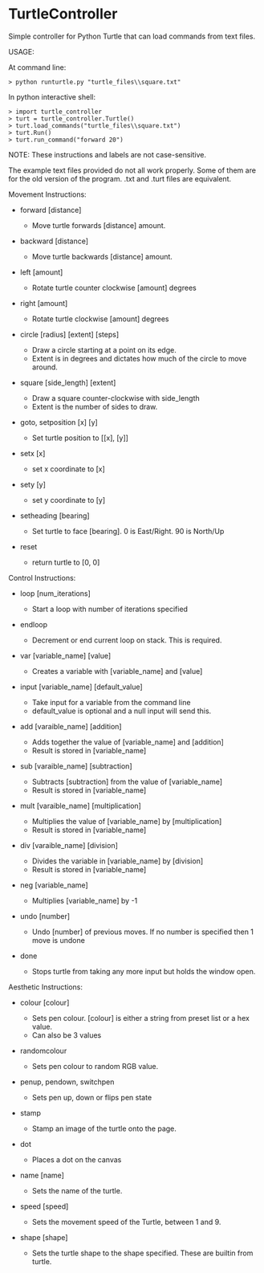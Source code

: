 # TurtleController
Simple controller for Python Turtle that can load commands from text files.

USAGE:

At command line:
```
> python runturtle.py "turtle_files\\square.txt"
```

In python interactive shell:
```
> import turtle_controller
> turt = turtle_controller.Turtle()
> turt.load_commands("turtle_files\\square.txt")
> turt.Run()
> turt.run_command("forward 20")
```
NOTE: These instructions and labels are not case-sensitive.

The example text files provided do not all work properly. Some of them are for the old version of the program. .txt and .turt files are equivalent.


Movement Instructions:
- forward [distance]
  - Move turtle forwards [distance] amount.

- backward [distance]
  - Move turtle backwards [distance] amount.

- left [amount]
  - Rotate turtle counter clockwise [amount] degrees

- right [amount]
  - Rotate turtle clockwise [amount] degrees

- circle [radius] [extent] [steps]
  - Draw a circle starting at a point on its edge.
  - Extent is in degrees and dictates how much of the circle to move around.

- square [side_length] [extent]
  - Draw a square counter-clockwise with side_length
  - Extent is the number of sides to draw.

- goto, setposition [x] [y]
  - Set turtle position to [[x], [y]]

- setx [x]
  - set x coordinate to [x]

- sety [y]
  - set y coordinate to [y]

- setheading [bearing]
  - Set turtle to face [bearing]. 0 is East/Right. 90 is North/Up

- reset
  - return turtle to [0, 0]

Control Instructions:
- loop [num_iterations]
  - Start a loop with number of iterations specified

- endloop
  - Decrement or end current loop on stack. This is required.

- var [variable_name] [value]
  - Creates a variable with [variable_name] and [value]

- input [variable_name] [default_value]
  - Take input for a variable from the command line
  - default_value is optional and a null input will send this.

- add [varaible_name] [addition]
  - Adds together the value of [variable_name] and [addition]
  - Result is stored in [variable_name]

- sub [varaible_name] [subtraction]
  - Subtracts [subtraction] from the value of [variable_name]
  - Result is stored in [variable_name]

- mult [varaible_name] [multiplication]
  - Multiplies the value of [variable_name] by [multiplication]
  - Result is stored in [variable_name]

- div [varaible_name] [division]
  - Divides the variable in [variable_name] by [division]
  - Result is stored in [variable_name]

- neg [variable_name]
  - Multiplies [variable_name] by -1

- undo [number]
  - Undo [number] of previous moves. If no number is specified then 1 move is undone

- done
  - Stops turtle from taking any more input but holds the window open.


Aesthetic Instructions:
- colour [colour]
  - Sets pen colour. [colour] is either a string from preset list or a hex value.
  - Can also be 3 values

- randomcolour
  - Sets pen colour to random RGB value.

- penup, pendown, switchpen
  - Sets pen up, down or flips pen state

- stamp
  - Stamp an image of the turtle onto the page.

- dot
  - Places a dot on the canvas

- name [name]
  - Sets the name of the turtle.

- speed [speed]
  - Sets the movement speed of the Turtle, between 1 and 9.

- shape [shape]
  - Sets the turtle shape to the shape specified. These are builtin from turtle.
